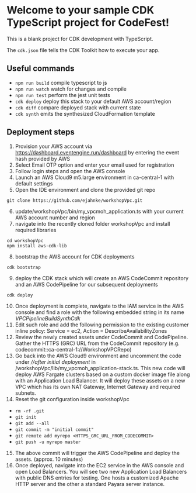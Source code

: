 # Welcome to your sample CDK TypeScript project for CodeFest!

This is a blank project for CDK development with TypeScript.

The `cdk.json` file tells the CDK Toolkit how to execute your app.

## Useful commands

* `npm run build`   compile typescript to js
* `npm run watch`   watch for changes and compile
* `npm run test`    perform the jest unit tests
* `cdk deploy`      deploy this stack to your default AWS account/region
* `cdk diff`        compare deployed stack with current state
* `cdk synth`       emits the synthesized CloudFormation template

## Deployment steps

1. Provision your AWS account via https://dashboard.eventengine.run/dashboard by entering the event hash provided by AWS
2. Select Email OTP option and enter your email used for registration
3. Follow login steps and open the AWS console
4. Launch an AWS Cloud9 m5.large environment in ca-central-1 with default settings
5. Open the IDE environment and clone the provided git repo
```
git clone https://github.com/ejahnke/workshopVpc.git
```
6. update/workshopVpc/bin/my_vpcmoh_application.ts with your current AWS account number and region
7. navigate into the recently cloned folder workshopVpc and install required libraries
```
cd workshopVpc
npm install aws-cdk-lib
```
8. bootstrap the AWS account for CDK deployments
```
cdk bootstrap
```
9. deploy the CDK stack which will create an AWS CodeCommit repository and an AWS CodePipeline for our subsequent deployments
```
cdk deploy
```
10. Once deployment is complete, navigate to the IAM service in the AWS console and find a role with the following embedded string in its name *VPCPipelineBuildSynthCdk*
11. Edit such role and add the following permission to the existing customer inline policy: Service =  ec2, Action = DescribeAvailabilityZones
12. Review the newly created assets under CodeCommit and CodePipeline. Gather the HTTPS (GRC) URL from the CodeCommit repository (e.g. codecommit::ca-central-1://WorkshopVPCRepo)
13. Go back into the AWS Cloud9 environment and uncomment the code under *//after initial deployment* in /workshopVpc/lib/my_vpcmoh_application-stack.ts. This new code will deploy AWS Fargate clusters based on a custom docker image file along with an Application Load Balancer. It will deploy these assets on a new VPC which has its own NAT Gateway, Internet Gateway and required subnets.
14. Reset the git configuration inside workshopVpc
- `rm -rf .git`
- `git init`
- `git add --all`
- `git commit -m "initial commit"`
- `git remote add myrepo <HTTPS_GRC_URL_FROM_CODECOMMIT>`
- `git push -u myrepo master`
15. The above commit will trigger the AWS CodePipeline and deploy the assets. (approx. 10 minutes)
16. Once deployed, navigate into the EC2 service in the AWS console and open Load Balancers. You will see two new Application Load Balancers with public DNS entries for testing. One hosts a customized Apache HTTP server and the other a standard Payara server instance.
